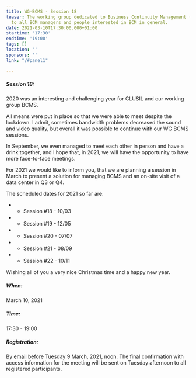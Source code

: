 ```yaml
---
title: WG-BCMS - Session 18
teaser: The working group dedicated to Business Continuity Management (BCMS) is addressed
  to all BCM managers and people interested in BCM in general.
date: 2021-03-10T17:30:00.000+01:00
startime: '17:30'
endtime: '19:00'
tags: []
location: ''
sponsors: ''
link: "/#panel1"

---
```

##### **Session 18**:

2020 was an interesting and challenging year for CLUSIL and our working group BCMS.

All means were put in place so that we were able to meet despite the lockdown. I admit, sometimes bandwidth problems decreased the sound and video quality, but overall it was possible to continue with our WG BCMS sessions.

In September, we even managed to meet each other in person and have a drink together, and I hope that, in 2021, we will have the opportunity to have more face-to-face meetings.

For 2021 we would like to inform you, that we are planning a session in March to present a solution for managing BCMS and an on-site visit of a data center in Q3 or Q4.

The scheduled dates for 2021 so far are:

* - Session #18 - 10/03
* - Session #19 - 12/05
* - Session #20 - 07/07
* - Session #21 - 08/09
* - Session #22 - 10/11

Wishing all of you a very nice Christmas time and a happy new year.

##### When:

March 10, 2021

##### Time:

17:30 - 19:00

##### Registration:

By [email](mailto:secgen@clusil.lu) before Tuesday 9 March, 2021, noon. The final confirmation with access information for the meeting will be sent on Tuesday afternoon to all registered participants.